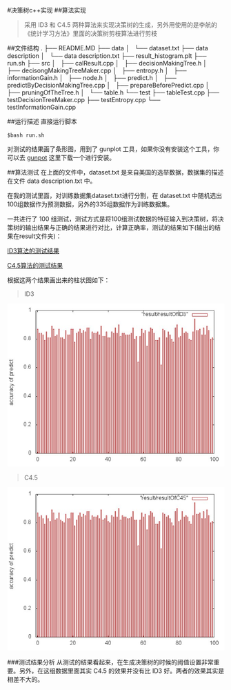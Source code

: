 #决策树c++实现
##算法实现
>采用 ID3 和 C4.5 两种算法来实现决策树的生成，另外用使用的是李航的《统计学习方法》里面的决策树剪枝算法进行剪枝

##文件结构
	.
	├── README.MD
	├── data
	│   └── dataset.txt
	├── data description
	│   └── data description.txt
	├── result_histogram.plt
	├── run.sh
	├── src
	│   ├── calResult.cpp
	│   ├── decisionMakingTree.h
	│   ├── decisongMakingTreeMaker.cpp
	│   ├── entropy.h
	│   ├── informationGain.h
	│   ├── node.h
	│   ├── predict.h
	│   ├── predictByDecisionMakingTree.cpp
	│   ├── prepareBeforePredict.cpp
	│   ├── pruningOfTheTree.h
	│   └── table.h
	└── test
	    ├── tableTest.cpp
	    ├── testDecisionTreeMaker.cpp
	    ├── testEntropy.cpp
	    └── testInformationGain.cpp
        
 
##运行描述
直接运行脚本

	$bash run.sh


对测试的结果画了条形图，用到了 gunplot 工具，如果你没有安装这个工具，你可以去
[gunpot](http://www.gnuplot.vt.edu/) 这里下载一个进行安装。



##算法测试
 在上面的文件中，dataset.txt 是来自美国的选举数据，数据集的描述在文件 data description.txt 中。
 
 在我的测试里面，对训练数据集dataset.txt进行分割，在 dataset.txt 中随机选出100组数据作为预测数据，另外的335组数据作为训练数据集。
 
 一共进行了 100 组测试，测试方式是将100组测试数据的特征输入到决策树，将决策树的输出结果与正确的结果进行对比，计算正确率，测试的结果如下(输出的结果在result文件夹)：
 
 [ID3算法的测试结果](result/resultOfID3)
 
 [C4.5算法的测试结果](result/resultOfC45)
 
 根据这两个结果画出来的柱状图如下：
 
>ID3

 ![ID3](result/resultOfID3.jpeg)
 
>C4.5

 ![C4.5](result/resultOfC45.jpeg)
 
 
###测试结果分析
从测试的结果看起来，在生成决策树的时候的阈值设置非常重要。另外，在这组数据里面其实 C4.5 的效果并没有比 ID3 好。两者的效果其实是相差不大的。

 
 
 	
 